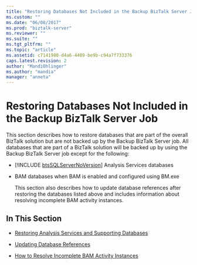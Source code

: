```yaml
---
title: "Restoring Databases Not Included in the Backup BizTalk Server Job | Microsoft Docs"
ms.custom: ""
ms.date: "06/08/2017"
ms.prod: "biztalk-server"
ms.reviewer: ""
ms.suite: ""
ms.tgt_pltfrm: ""
ms.topic: "article"
ms.assetid: c7141980-d4a6-4409-be9b-c94a7f733376
caps.latest.revision: 2
author: "MandiOhlinger"
ms.author: "mandia"
manager: "anneta"
---
```

# Restoring Databases Not Included in the Backup BizTalk Server Job
This section describes how to restore databases that are part of the overall BizTalk solution but are not backed up by the Backup BizTalk Server job. All databases that are part of a BizTalk solution will be backed up by using the Backup BizTalk Server job except for the following:  
  
- [!INCLUDE [btsSQLServerNoVersion](../includes/btssqlservernoversion-md.md)] Analysis Services databases  
  
- BAM databases when BAM is enabled and configured using BM.exe  
  
  This section also describes how to update database references after restoring the databases listed above and includes information about resolving incomplete BAM activity instances.  
  
## In This Section  
  
-   [Restoring Analysis Services and Supporting Databases](../technical-guides/restoring-analysis-services-and-supporting-databases.md)  
  
-   [Updating Database References](../technical-guides/updating-database-references.md)  
  
-   [How to Resolve Incomplete BAM Activity Instances](../technical-guides/how-to-resolve-incomplete-bam-activity-instances.md)